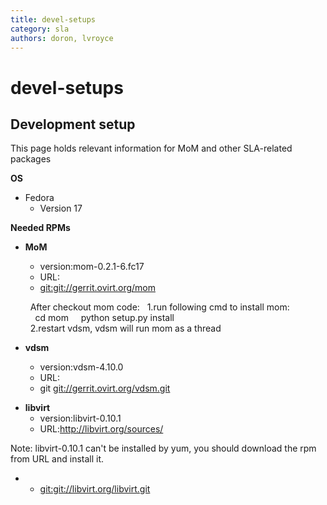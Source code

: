 ```yaml
---
title: devel-setups
category: sla
authors: doron, lvroyce
---
```


# devel-setups

## **Development setup**

This page holds relevant information for MoM and other SLA-related packages

**OS**

*   Fedora
    -   Version 17

**Needed RPMs**

*   **MoM**
    -   version:mom-0.2.1-6.fc17
    -   URL:
    -   <git:git://gerrit.ovirt.org/mom>

        After checkout mom code:
        1.run following cmd to install mom:
          cd mom
          python setup.py install
        2.restart vdsm, vdsm will run mom as a thread

*   **vdsm**
    -   version:vdsm-4.10.0
    -   URL:
    -   git <git://gerrit.ovirt.org/vdsm.git>

<!-- -->

*   **libvirt**
    -   version:libvirt-0.10.1
    -   URL:<http://libvirt.org/sources/>

Note: libvirt-0.10.1 can't be installed by yum, you should download the rpm from URL and install it.

*   -   <git:git://libvirt.org/libvirt.git>

